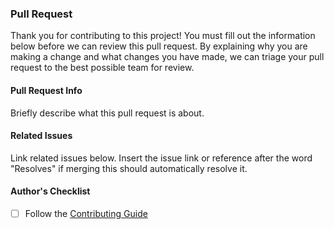 <!-- cspell:words ArcaneSavant -->

<!-- markdownlint-disable MD041 -->

### Pull Request

Thank you for contributing to this project!
You must fill out the information below before we can review this pull request.
By explaining why you are making a change and what changes you have made, we can triage your pull request to the best possible team for review.

#### Pull Request Info

Briefly describe what this pull request is about.

#### Related Issues

Link related issues below.
Insert the issue link or reference after the word "Resolves" if merging this should automatically resolve it.

#### Author's Checklist

- [ ] Follow the [Contributing Guide](../CONTRIBUTING.md)
